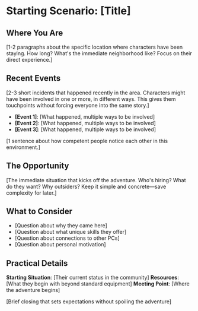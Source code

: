 # Starting Scenario: [Title]

## Where You Are
[1-2 paragraphs about the specific location where characters have been staying. How long? What's the immediate neighborhood like? Focus on their direct experience.]

## Recent Events
[2-3 short incidents that happened recently in the area. Characters might have been involved in one or more, in different ways. This gives them touchpoints without forcing everyone into the same story.]

- **[Event 1]**: [What happened, multiple ways to be involved]
- **[Event 2]**: [What happened, multiple ways to be involved]  
- **[Event 3]**: [What happened, multiple ways to be involved]

[1 sentence about how competent people notice each other in this environment.]

## The Opportunity
[The immediate situation that kicks off the adventure. Who's hiring? What do they want? Why outsiders? Keep it simple and concrete—save complexity for later.]

## What to Consider
- [Question about why they came here]
- [Question about what unique skills they offer]
- [Question about connections to other PCs]
- [Question about personal motivation]

## Practical Details
**Starting Situation**: [Their current status in the community]
**Resources**: [What they begin with beyond standard equipment]
**Meeting Point**: [Where the adventure begins]

[Brief closing that sets expectations without spoiling the adventure]